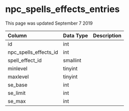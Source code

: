 # npc\_spells\_effects\_entries

This page was updated September 7 2019

| Column | Data Type | Description |
| :--- | :--- | :--- |
| id | int |  |
| npc\_spells\_effects\_id | int |  |
| spell\_effect\_id | smallint |  |
| minlevel | tinyint |  |
| maxlevel | tinyint |  |
| se\_base | int |  |
| se\_limit | int |  |
| se\_max | int |  |

